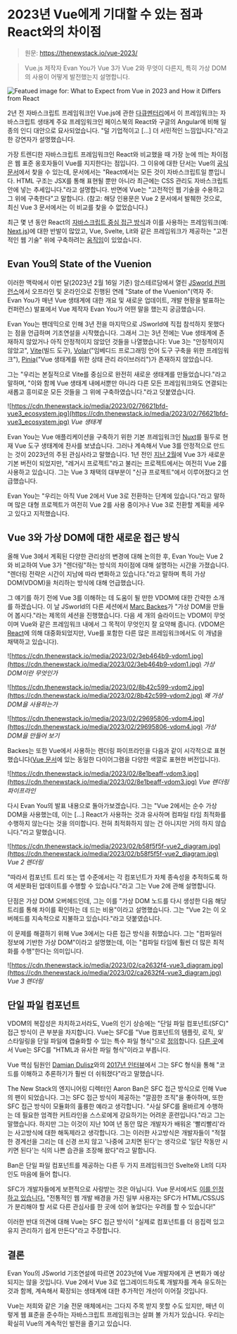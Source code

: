 # 2023년 Vue에게 기대할 수 있는 점과 React와의 차이점

> 원문: https://thenewstack.io/vue-2023/

> Vue.js 제작자 Evan You가 Vue 3가 Vue 2와 무엇이 다른지, 특히 가상 DOM의 사용이 어떻게 발전했는지 설명합니다.

![Featued image for: What to Expect from Vue in 2023 and How it Differs from React](https://cdn.thenewstack.io/media/2023/02/4d8708c2-evanyou_feature-1024x614.jpg)

2년 전 자바스크립트 프레임워크인 Vue.js에 관한 [다큐멘터리](https://www.youtube.com/watch?v=OrxmtDw4pVI)에서 이 프레임워크는 자바스크립트 생태계 주요 프레임워크인 페이스북의 React와 구글의 Angular에 비해 일종의 인디 대안으로 묘사되었습니다. "덜 기업적이고 [...] 더 서민적인 느낌입니다."라고 한 강연자가 설명했습니다.

가장 트렌디한 자바스크립트 프레임워크인 React와 비교했을 때 가장 눈에 띄는 차이점은 웹 표준 옹호자들이 Vue를 지지한다는 점입니다. 그 이유에 대한 단서는 Vue의 [공식 문서](https://v2.vuejs.org/v2/guide/comparison.html)에서 찾을 수 있는데, 문서에서는 "React에서는 모든 것이 자바스크립트일 뿐입니다. HTML 구조는 JSX를 통해 표현될 뿐만 아니라 최근에는 CSS 관리도 자바스크립트 안에 넣는 추세입니다."라고 설명합니다. 반면에 Vue는 "고전적인 웹 기술을 수용하고 그 위에 구축한다"고 말합니다. (참고: 해당 인용문은 Vue 2 문서에서 발췌한 것으로, 최신 Vue 3 문서에서는 이 비교를 찾을 수 없었습니다.)

최근 몇 년 동안 React의 [자바스크립트 중심 접근 방식](https://thenewstack.io/2023-web-tech-check-in-react-performance-pwas-ios-browsers/)과 이를 사용하는 프레임워크(예: [Next.js](https://thenewstack.io/how-next-js-12-connects-to-low-code-and-visual-design-tools/))에 대한 반발이 많았고, Vue, Svelte, Lit와 같은 프레임워크가 제공하는 "고전적인 웹 기술" 위에 구축하려는 [움직임](https://thenewstack.io/case-against-web-frameworks/)이 있었습니다.

## Evan You의 State of the Vuenion

이러한 맥락에서 이번 달(2023년 2월 16일 기준) 암스테르담에서 열린 [JSworld 컨퍼런스](https://jsworldconference.com/)에서 오프라인 및 온라인으로 진행된 연례 "State of the Vuenion"(역자 주: Evan You가 매년 Vue 생태계에 대한 개요 및 새로운 업데이트, 개발 현황을 발표하는 컨퍼런스) 발표에서 Vue 제작자 Evan You가 어떤 말을 했는지 궁금했습니다.

Evan You는 팬데믹으로 인해 3년 전을 마지막으로 JSworld에 직접 참석하지 못했다는 점을 언급하며 기조연설을 시작했습니다. 그래서 그는 3년 전에는 Vue 생태계에 존재하지 않았거나 아직 안정적이지 않았던 것들을 나열했습니다: Vue 3는 "안정적이지 않았고", [Vite](https://vitejs.dev/)(빌드 도구), [Volar](https://volarjs.github.io/)("임베디드 프로그래밍 언어 도구 구축을 위한 프레임워크"), [Pinia](https://www.vuemastery.com/courses/from-vuex-to-pinia/what-is-pinia)("Vue 생태계를 위한 상태 관리 라이브러리")가 존재하지 않았습니다.

그는 "우리는 본질적으로 Vite를 중심으로 완전히 새로운 생태계를 만들었습니다."라고 말하며, "이와 함께 Vue 생태계 내에서뿐만 아니라 다른 모든 프레임워크와도 연결되는 새롭고 흥미로운 모든 것들을 그 위에 구축하였습니다."라고 덧붙였습니다.

![https://cdn.thenewstack.io/media/2023/02/76621bfd-vue3_ecosystem.jpg](https://cdn.thenewstack.io/media/2023/02/76621bfd-vue3_ecosystem.jpg)
*Vue 생태계*

Evan You는 Vue 애플리케이션을 구축하기 위한 기본 프레임워크인 [Nuxt](https://nuxtjs.org/)를 필두로 현재 Vue 도구 생태계에 찬사를 보냈습니다. 그러나 계속해서 Vue 3를 안정적으로 만드는 것이 2023년의 주된 관심사라고 말했습니다. 1년 전인 [지난 2월](https://blog.vuejs.org/posts/vue-3-as-the-new-default.html)에 Vue 3가 새로운 기본 버전이 되었지만, "레거시 프로젝트"라고 불리는 프로젝트에서는 여전히 Vue 2를 사용하고 있습니다. 그는 Vue 3 채택의 대부분이 "신규 프로젝트"에서 이루어졌다고 언급했습니다.

Evan You는 "우리는 아직 Vue 2에서 Vue 3로 전환하는 단계에 있습니다."라고 말하며 많은 대형 프로젝트가 여전히 Vue 2를 사용 중이거나 Vue 3로 전환할 계획을 세우고 있다고 지적했습니다.

## Vue 3와 가상 DOM에 대한 새로운 접근 방식

올해 Vue 3에서 계획된 다양한 관리상의 변경에 대해 논의한 후, Evan You는 Vue 2와 비교하여 Vue 3가 "렌더링"하는 방식의 차이점에 대해 설명하는 시간을 가졌습니다. "렌더링 전략은 시간이 지남에 따라 변화하고 있습니다."라고 말하며 특히 가상 DOM(VDOM)을 처리하는 방식에 대해 언급했습니다.

그 얘기를 하기 전에 Vue 3를 이해하는 데 도움이 될 만한 VDOM에 대한 간략한 소개를 하겠습니다. 이 날 JSworld의 다른 세션에서 [Marc Backes](https://twitter.com/themarcba)가 "가상 DOM을 만들어 봅시다."라는 제목의 세션을 진행했습니다. 다음 세 개의 슬라이드는 VDOM이 무엇이며 Vue와 같은 프레임워크 내에서 그 목적이 무엇인지 잘 요약해 줍니다. (VDOM은 [React](https://reactjs.org/docs/faq-internals.html)에 의해 대중화되었지만, Vue를 포함한 다른 많은 프레임워크에서도 이 개념을 채택하고 있습니다).

![https://cdn.thenewstack.io/media/2023/02/3eb464b9-vdom1.jpg](https://cdn.thenewstack.io/media/2023/02/3eb464b9-vdom1.jpg)
*가상 DOM이란 무엇인가*

![https://cdn.thenewstack.io/media/2023/02/8b42c599-vdom2.jpg](https://cdn.thenewstack.io/media/2023/02/8b42c599-vdom2.jpg)
*왜 가상 DOM을 사용하는가*

![https://cdn.thenewstack.io/media/2023/02/29695806-vdom4.jpg](https://cdn.thenewstack.io/media/2023/02/29695806-vdom4.jpg)
*가상 DOM을 만들어 보기*

Backes는 또한 Vue에서 사용하는 렌더링 파이프라인을 다음과 같이 시각적으로 표현했습니다([Vue 문서](https://vuejs.org/guide/extras/rendering-mechanism.html#render-pipeline)에 있는 동일한 다이어그램을 다양한 색깔로 표현한 버전입니다).

![https://cdn.thenewstack.io/media/2023/02/8e1beaff-vdom3.jpg](https://cdn.thenewstack.io/media/2023/02/8e1beaff-vdom3.jpg)
*Vue 렌더링 파이프라인*

다시 Evan You의 발표 내용으로 돌아가보겠습니다. 그는 "Vue 2에서는 순수 가상 DOM을 사용했는데, 이는 [...] React가 사용하는 것과 유사하며 컴파일 타임 최적화를 수행하지 않는다는 것을 의미합니다. 전혀 최적화하지 않는 건 아니지만 거의 하지 않습니다."라고 말했습니다.

![https://cdn.thenewstack.io/media/2023/02/b58f5f5f-vue2_diagram.jpg](https://cdn.thenewstack.io/media/2023/02/b58f5f5f-vue2_diagram.jpg)
*Vue 2 렌더링*

"따라서 컴포넌트 트리 또는 앱 수준에서는 각 컴포넌트가 자체 종속성을 추적하도록 하여 세분화된 업데이트를 수행할 수 있습니다."라고 그는 Vue 2에 관해 설명합니다.

단점은 가상 DOM 오버헤드인데, 그는 이를 "가상 DOM 노드를 다시 생성한 다음 해당 트리를 통해 차이를 확인하는 데 드는 비용"이라고 설명했습니다. 그는 "Vue 2는 이 오버헤드를 지속적으로 지불하고 있습니다."라고 덧붙였습니다.

이 문제를 해결하기 위해 Vue 3에서는 다른 접근 방식을 취했습니다. 그는 "컴파일러 정보에 기반한 가상 DOM"이라고 설명했는데, 이는 "컴파일 타임에 훨씬 더 많은 최적화를 수행"한다는 의미입니다.

![https://cdn.thenewstack.io/media/2023/02/ca2632f4-vue3_diagram.jpg](https://cdn.thenewstack.io/media/2023/02/ca2632f4-vue3_diagram.jpg)
*Vue 3 렌더링*

## 단일 파일 컴포넌트

VDOM의 복잡성은 차치하고서라도, Vue의 인기 상승에는 "단일 파일 컴포넌트(SFC)" 접근 방식이 큰 부분을 차지합니다. Vue는 SFC를 "Vue 컴포넌트의 템플릿, 로직, *및* 스타일링을 단일 파일에 캡슐화할 수 있는 특수 파일 형식"으로 [정의](https://vuejs.org/guide/scaling-up/sfc.html)합니다. [다른 곳](https://vuejs.org/guide/introduction.html#the-progressive-framework)에서 Vue는 SFC를 "HTML과 유사한 파일 형식"이라고 부릅니다.

Vue 핵심 팀원인 [Damian Dulisz](https://github.com/shentao)와의 [2017년 인터뷰](https://thenewstack.io/meet-vue-js-flexible-javascript-framework/)에서 그는 SFC 형식을 통해 "코드를 이해하고 추론하기가 훨씬 더 쉬워졌다"라고 말했습니다.

The New Stack의 엔지니어링 디렉터인 Aaron Ban은 SFC 접근 방식으로 인해 Vue의 팬이 되었습니다. 그는 SFC 접근 방식이 제공하는 "깔끔한 조직"을 좋아하며, 또한 SFC 접근 방식이 모듈화의 훌륭한 예라고 생각합니다. "사실 SFC를 올바르게 수행하는 데 필요한 엄격한 커트라인을 스스로에게 강요하기는 어려운 훈련입니다."라고 그는 말했습니다. 하지만 그는 이것이 지난 10여 년 동안 많은 개발자가 배워온 '빨리빨리'라는 사고방식에 대한 해독제라고 생각합니다. 그는 이러한 사고방식은 개발자들이 "적절한 경계선을 그리는 데 신경 쓰지 않고 '나중에 고치면 된다'는 생각으로 '일단 작동만 시키면 된다'는 식의 나쁜 습관을 조장해 왔다"라고 말합니다.

Ban은 단일 파일 컴포넌트를 제공하는 다른 두 가지 프레임워크인 Svelte와 Lit의 디자인도 마음에 들어 합니다.

SFC가 개발자들에게 보편적으로 사랑받는 것은 아닙니다. Vue 문서에서도 [이를 인정하고 있습니다.](https://vuejs.org/guide/scaling-up/sfc.html#what-about-separation-of-concerns) "전통적인 웹 개발 배경을 가진 일부 사용자는 SFC가 HTML/CSS/JS가 분리해야 할 서로 다른 관심사를 한 곳에 섞어 놓았다는 우려를 할 수 있습니다!"

이러한 반대 의견에 대해 Vue는 SFC 접근 방식이 "실제로 컴포넌트를 더 응집력 있고 유지 관리하기 쉽게 만든다"라고 주장합니다.

## 결론

Evan You의 JSworld 기조연설에 따르면 2023년에 Vue 개발자에게 큰 변화가 예상되지는 않을 것입니다. Vue 2에서 Vue 3로 업그레이드하도록 개발자를 계속 유도하는 것과 함께, 계속해서 확장되는 생태계에 대한 추가적인 개선이 이어질 것입니다.

Vue는 저희와 같은 기술 전문 매체에서는 그다지 주목 받지 못할 수도 있지만, 매년 이렇게 웹 표준을 준수하는 자바스크립트 프레임워크는 살펴 볼 가치가 있습니다. 우리는 확실히 Vue의 계속적인 발전을 즐기고 있습니다.